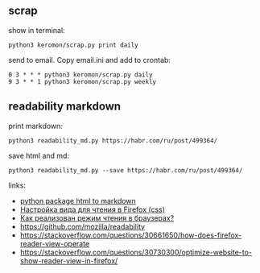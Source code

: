 ## scrap

show in terminal:

    python3 keromon/scrap.py print daily

send to email. Copy email.ini and add to crontab:

	0 3 * * * python3 keromon/scrap.py daily
	9 3 * * 1 python3 keromon/scrap.py weekly

## readability markdown

print markdown:

    python3 readability_md.py https://habr.com/ru/post/499364/

save html and md:

    python3 readability_md.py --save https://habr.com/ru/post/499364/

links:
- [python package html to markdown](https://github.com/matthewwithanm/python-markdownify)
- [Настройка вида для чтения в Firefox (css)](https://ziscod.com/nastroyka-vida-dlya-chteniya-v-firefox/)
- [Как реализован режим чтения в браузерах?](https://qna.habr.com/q/394546)
- https://github.com/mozilla/readability
- https://stackoverflow.com/questions/30661650/how-does-firefox-reader-view-operate
- https://stackoverflow.com/questions/30730300/optimize-website-to-show-reader-view-in-firefox/

